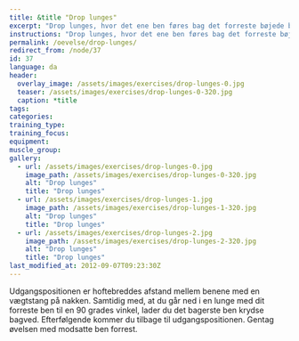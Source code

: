 ```yaml
---
title: &title "Drop lunges"
excerpt: "Drop lunges, hvor det ene ben føres bag det forreste bøjede ben."
instructions: "Drop lunges, hvor det ene ben føres bag det forreste bøjede ben."
permalink: /oevelse/drop-lunges/
redirect_from: /node/37
id: 37
language: da
header:
  overlay_image: /assets/images/exercises/drop-lunges-0.jpg
  teaser: /assets/images/exercises/drop-lunges-0-320.jpg
  caption: *title
tags:
categories:
training_type: 
training_focus: 
equipment:
muscle_group:
gallery:
  - url: /assets/images/exercises/drop-lunges-0.jpg
    image_path: /assets/images/exercises/drop-lunges-0-320.jpg
    alt: "Drop lunges"
    title: "Drop lunges"
  - url: /assets/images/exercises/drop-lunges-1.jpg
    image_path: /assets/images/exercises/drop-lunges-1-320.jpg
    alt: "Drop lunges"
    title: "Drop lunges"
  - url: /assets/images/exercises/drop-lunges-2.jpg
    image_path: /assets/images/exercises/drop-lunges-2-320.jpg
    alt: "Drop lunges"
    title: "Drop lunges"
last_modified_at: 2012-09-07T09:23:30Z
---
```


Udgangspositionen er hoftebreddes afstand mellem benene med en vægtstang på nakken. Samtidig med, at du går ned i en lunge med dit forreste ben til en 90 grades vinkel, lader du det bagerste ben krydse bagved. Efterfølgende kommer du tilbage til udgangspositionen. Gentag øvelsen med modsatte ben forrest.
